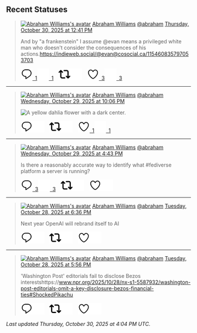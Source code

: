 ## Recent Statuses

> <a href="https://indieweb.social/@abraham"><img alt="Abraham Williams's avatar" src="https://cdn.masto.host/indiewebsocial/accounts/avatars/109/292/540/382/343/163/original/d00f2e03ce9c85b1.jpg" height="24" width="24" ></a> [Abraham Williams](https://indieweb.social/@abraham) [@abraham](https://indieweb.social/@abraham) [Thursday, October 30, 2025 at 12:41 PM](https://indieweb.social/@abraham/115463167612047193)
>
> And by &quot;a frankenstein&quot; I assume @evan means a privileged white man who doesn&#39;t consider the consequences of his actions.https://indieweb.social/@evan@cosocial.ca/115460835797053703
>
> [![Reply](./images/reply_light.svg#gh-light-mode-only "Reply")&ensp;1](https://indieweb.social/@abraham/115463167612047193#gh-light-mode-only)[![Reply](./images/reply.svg#gh-dark-mode-only "Reply")&ensp;1](https://indieweb.social/@abraham/115463167612047193#gh-dark-mode-only)&emsp;[![Boost](./images/retweet_light.svg#gh-light-mode-only "Boost")](https://indieweb.social/@abraham/115463167612047193#gh-light-mode-only)[![Boost](./images/retweet.svg#gh-dark-mode-only "Boost")](https://indieweb.social/@abraham/115463167612047193#gh-dark-mode-only)&emsp;[![Favorite](./images/like_light.svg#gh-light-mode-only "Favorite")&ensp;3](https://indieweb.social/@abraham/115463167612047193#gh-light-mode-only)[![Favorite](./images/like.svg#gh-dark-mode-only "Favorite")&ensp;3](https://indieweb.social/@abraham/115463167612047193#gh-dark-mode-only)


---

> <a href="https://indieweb.social/@abraham"><img alt="Abraham Williams's avatar" src="https://cdn.masto.host/indiewebsocial/accounts/avatars/109/292/540/382/343/163/original/d00f2e03ce9c85b1.jpg" height="24" width="24" ></a> [Abraham Williams](https://indieweb.social/@abraham) [@abraham](https://indieweb.social/@abraham) [Wednesday, October 29, 2025 at 10:06 PM](https://indieweb.social/@abraham/115459724354616608)
>
> 
>
> ![A yellow dahlia flower with a dark center.](https://cdn.masto.host/indiewebsocial/media_attachments/files/115/459/724/094/529/241/original/977962676f303747.jpg)
>
> [![Reply](./images/reply_light.svg#gh-light-mode-only "Reply")](https://indieweb.social/@abraham/115459724354616608#gh-light-mode-only)[![Reply](./images/reply.svg#gh-dark-mode-only "Reply")](https://indieweb.social/@abraham/115459724354616608#gh-dark-mode-only)&emsp;[![Boost](./images/retweet_light.svg#gh-light-mode-only "Boost")](https://indieweb.social/@abraham/115459724354616608#gh-light-mode-only)[![Boost](./images/retweet.svg#gh-dark-mode-only "Boost")](https://indieweb.social/@abraham/115459724354616608#gh-dark-mode-only)&emsp;[![Favorite](./images/like_light.svg#gh-light-mode-only "Favorite")&ensp;1](https://indieweb.social/@abraham/115459724354616608#gh-light-mode-only)[![Favorite](./images/like.svg#gh-dark-mode-only "Favorite")&ensp;1](https://indieweb.social/@abraham/115459724354616608#gh-dark-mode-only)


---

> <a href="https://indieweb.social/@abraham"><img alt="Abraham Williams's avatar" src="https://cdn.masto.host/indiewebsocial/accounts/avatars/109/292/540/382/343/163/original/d00f2e03ce9c85b1.jpg" height="24" width="24" ></a> [Abraham Williams](https://indieweb.social/@abraham) [@abraham](https://indieweb.social/@abraham) [Wednesday, October 29, 2025 at 4:43 PM](https://indieweb.social/@abraham/115458456913166686)
>
> Is there a reasonably accurate way to identify what #fediverse platform a server is running?
>
> [![Reply](./images/reply_light.svg#gh-light-mode-only "Reply")&ensp;3](https://indieweb.social/@abraham/115458456913166686#gh-light-mode-only)[![Reply](./images/reply.svg#gh-dark-mode-only "Reply")&ensp;3](https://indieweb.social/@abraham/115458456913166686#gh-dark-mode-only)&emsp;[![Boost](./images/retweet_light.svg#gh-light-mode-only "Boost")](https://indieweb.social/@abraham/115458456913166686#gh-light-mode-only)[![Boost](./images/retweet.svg#gh-dark-mode-only "Boost")](https://indieweb.social/@abraham/115458456913166686#gh-dark-mode-only)&emsp;[![Favorite](./images/like_light.svg#gh-light-mode-only "Favorite")](https://indieweb.social/@abraham/115458456913166686#gh-light-mode-only)[![Favorite](./images/like.svg#gh-dark-mode-only "Favorite")](https://indieweb.social/@abraham/115458456913166686#gh-dark-mode-only)


---

> <a href="https://indieweb.social/@abraham"><img alt="Abraham Williams's avatar" src="https://cdn.masto.host/indiewebsocial/accounts/avatars/109/292/540/382/343/163/original/d00f2e03ce9c85b1.jpg" height="24" width="24" ></a> [Abraham Williams](https://indieweb.social/@abraham) [@abraham](https://indieweb.social/@abraham) [Tuesday, October 28, 2025 at 6:36 PM](https://indieweb.social/@abraham/115453235230307474)
>
> Next year OpenAI will rebrand itself to AI
>
> [![Reply](./images/reply_light.svg#gh-light-mode-only "Reply")](https://indieweb.social/@abraham/115453235230307474#gh-light-mode-only)[![Reply](./images/reply.svg#gh-dark-mode-only "Reply")](https://indieweb.social/@abraham/115453235230307474#gh-dark-mode-only)&emsp;[![Boost](./images/retweet_light.svg#gh-light-mode-only "Boost")](https://indieweb.social/@abraham/115453235230307474#gh-light-mode-only)[![Boost](./images/retweet.svg#gh-dark-mode-only "Boost")](https://indieweb.social/@abraham/115453235230307474#gh-dark-mode-only)&emsp;[![Favorite](./images/like_light.svg#gh-light-mode-only "Favorite")](https://indieweb.social/@abraham/115453235230307474#gh-light-mode-only)[![Favorite](./images/like.svg#gh-dark-mode-only "Favorite")](https://indieweb.social/@abraham/115453235230307474#gh-dark-mode-only)


---

> <a href="https://indieweb.social/@abraham"><img alt="Abraham Williams's avatar" src="https://cdn.masto.host/indiewebsocial/accounts/avatars/109/292/540/382/343/163/original/d00f2e03ce9c85b1.jpg" height="24" width="24" ></a> [Abraham Williams](https://indieweb.social/@abraham) [@abraham](https://indieweb.social/@abraham) [Tuesday, October 28, 2025 at 5:56 PM](https://indieweb.social/@abraham/115453080884823497)
>
> &#39;Washington Post&#39; editorials fail to disclose Bezos interestshttps://www.npr.org/2025/10/28/nx-s1-5587932/washington-post-editorials-omit-a-key-disclosure-bezos-financial-ties#ShockedPikachu
>
> [![Reply](./images/reply_light.svg#gh-light-mode-only "Reply")](https://indieweb.social/@abraham/115453080884823497#gh-light-mode-only)[![Reply](./images/reply.svg#gh-dark-mode-only "Reply")](https://indieweb.social/@abraham/115453080884823497#gh-dark-mode-only)&emsp;[![Boost](./images/retweet_light.svg#gh-light-mode-only "Boost")](https://indieweb.social/@abraham/115453080884823497#gh-light-mode-only)[![Boost](./images/retweet.svg#gh-dark-mode-only "Boost")](https://indieweb.social/@abraham/115453080884823497#gh-dark-mode-only)&emsp;[![Favorite](./images/like_light.svg#gh-light-mode-only "Favorite")](https://indieweb.social/@abraham/115453080884823497#gh-light-mode-only)[![Favorite](./images/like.svg#gh-dark-mode-only "Favorite")](https://indieweb.social/@abraham/115453080884823497#gh-dark-mode-only)


_Last updated Thursday, October 30, 2025 at 4:04 PM UTC._
